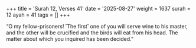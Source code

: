 +++
title = 'Surah 12, Verses 41'
date = '2025-08-27'
weight = 1637
surah = 12
ayah = 41
tags = []
+++

“O my fellow-prisoners! ˹The first˺ one of you will serve wine to his master, and the other will be crucified and the birds will eat from his head. The matter about which you inquired has been decided.”